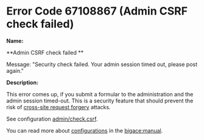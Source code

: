 #  Error Code 67108867 (Admin CSRF check failed)

__Name:__ 

**Admin CSRF check failed **

Message: "Security check failed. Your admin session timed out, please post again."

__Description:__

This error comes up, if you submit a formular to the administration and the admin session timed-out. This is a security feature that should prevent the risk of [cross-site request forgery](http://en.wikipedia.org/wiki/Cross-site_request_forgery) attacks. 

See configuration [admin/check.csrf](manual/configurations/admin/check.csrf).

You can read more about [configurations](configurations) in the [bigace:manual](manual).

